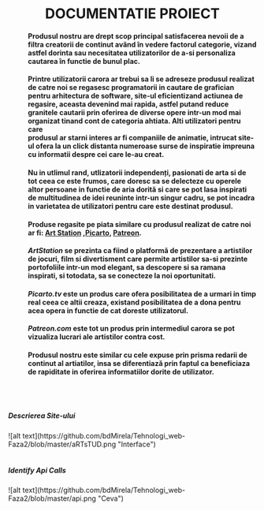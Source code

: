 <h1><center>DOCUMENTATIE PROIECT</center></h1>
<h4><dd><p>Produsul nostru  are drept  scop principal  satisfacerea nevoii  de a filtra creatorii de continut având în vedere factorul categorie, vizand astfel  dorinta sau necesitatea  utilizatorilor de a-si  personaliza <br> cautarea în functie de bunul plac.</p> </dd></h4>
<h4><dd><p>Printre  utilizatorii carora ar trebui sa li se adreseze produsul realizat de catre noi se regasesc programatorii in cautare de grafician  pentru arhitectura de software, site-ul eficientizand  actiunea   de <br> regasire, aceasta devenind mai rapida, astfel putand reduce granitele cautarii prin oferirea de diverse opere  intr-un mod mai organizat  tinand cont de categoria  ahtiata. Alti utilizatori pentru care <br> produsul  ar starni  interes ar fi  companiile de animatie, intrucat  site-ul ofera la un click distanta numeroase surse de inspiratie impreuna cu informatii despre cei care le-au creat.</p><p></p></dd></h4>
<h4><dd><p> Nu in utlimul rand, utlizatorii independenți, pasionati de arta si de tot ceea ce este frumos, care doresc sa se delecteze cu operele altor persoane in functie de aria dorită si care se pot lasa inspirati <br> de multitudinea de idei reuninte intr-un singur cadru, se pot incadra in varietatea de utilizatori pentru care este destinat  produsul.</p><p></p></dd></h4>
<h4><dd>Produse regasite pe piata similare cu produsul realizat de catre noi ar fi: <a href="https://www.artstation.com/">Art Station</a> ,<a href="https://picarto.tv/">Picarto</a>, <a href="www.patreon.com">Patreon</a>.</dd></h4>
<h4><dd> <em>ArtStation</em> se prezinta ca fiind o platformă de prezentare a artistilor de jocuri, film si divertisment care permite artistilor  sa-si  prezinte portofoliile intr-un mod elegant, sa descopere si sa ramana <br> inspirati, si totodata, sa se conecteze la noi oportunitati.</dd></h4>
<h4><dd> <em>Picarto.tv</em> este un produs care ofera posibilitatea de a urmari in timp real ceea ce altii creaza, existand posibilitatea  de a dona pentru acea opera in functie de cat doreste utilizatorul.</dd></h4>
<h4><dd> <em>Patreon.com</em> este tot un produs prin intermediul carora se pot vizualiza lucrari ale artistilor contra cost.</dd></h4>
<h4><dd> Produsul nostru este similar cu cele expuse prin prisma redarii de continut al artiatilor, insa se diferentiază prin faptul ca beneficiaza de  rapiditate in oferirea  informatiilor  dorite de utilizator.</dd></h4>
<br><br>
<h5>Descrierea Site-ului</h5>
![alt text](https://github.com/bdMirela/Tehnologi_web-Faza2/blob/master/aRTsTUD.png "Interface")
  <br><br>
<h5>Identify Api Calls</h5>
![alt text](https://github.com/bdMirela/Tehnologi_web-Faza2/blob/master/api.png "Ceva")
